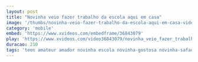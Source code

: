 ```yaml
---
layout: post
title: "Novinha veio fazer trabalho da escola aqui em casa"
image: '/thumbs/novinha-veio-fazer-trabalho-da-escola-aqui-em-casa-video-completo-http-bit-ly-novinha14.jpg'
category: 'mobile'
embed: 'https://www.xvideos.com/embedframe/36843079'
play: 'https://www.xvideos.com/video36843079/novinha_veio_fazer_trabalho_da_escola_aqui_em_casa_video_completo_http_bit.ly_novinha14'
duracao: 210
tags: 'teen amateur amador novinha escola novinha-gostosa novinha-safada novinha-escola novinha-colegio transando-na-escola fodendo-no-colegio'
---
```

